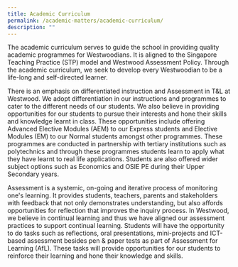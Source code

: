 ```yaml
---
title: Academic Curriculum
permalink: /academic-matters/academic-curriculum/
description: ""
---
```

The academic curriculum serves to guide the school in providing quality academic programmes for Westwoodians. It is aligned to the Singapore Teaching Practice (STP) model and Westwood Assessment Policy. Through the academic curriculum, we seek to develop every Westwoodian to be a life-long and self-directed learner. 

There is an emphasis on differentiated instruction and Assessment in T&L at Westwood. We adopt differentiation in our instructions and programmes to cater to the different needs of our students. We also believe in providing opportunities for our students to pursue their interests and hone their skills and knowledge learnt in class. These opportunities include offering Advanced Elective Modules (AEM) to our Express students and Elective Modules (EM) to our Normal students amongst other programmes. These programmes are conducted in partnership with tertiary institutions such as polytechnics and through these programmes students learn to apply what they have learnt to real life applications. Students are also offered wider subject options such as Economics and OSIE PE during their Upper Secondary years.

  

Assessment is a systemic, on-going and iterative process of monitoring one's learning. It provides students, teachers, parents and stakeholders with feedback that not only demonstrates understanding, but also affords opportunities for reflection that improves the inquiry process. In Westwood, we believe in continual learning and thus we have aligned our assessment practices to support continual learning. Students will have the opportunity to do tasks such as reflections, oral presentations, mini-projects and ICT-based assessment besides pen & paper tests as part of Assessment for Learning (AfL). These tasks will provide opportunities for our students to reinforce their learning and hone their knowledge and skills.